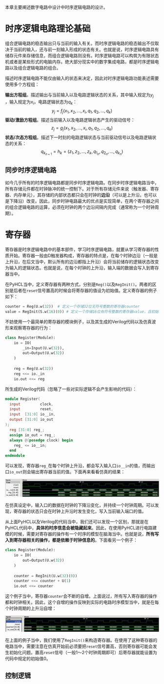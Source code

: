 本章主要阐述数字电路中设计中时序逻辑电路的设计。

# 时序逻辑电路理论基础

组合逻辑电路的稳态输出只与当前的输入有关。而时序逻辑电路的稳态输出不仅取决于当前的输入，还与前一刻输入形成的状态有关。也就是说，时序逻辑电路具有储存元件来存储信息，而组合逻辑电路则没有。时序逻辑电路可以构筑为有限状态机或者是某些形式的电脑内存。绝大部分现实中的数字集成电路，都是时序逻辑电路以及组合逻辑电路的组合。

描述时序逻辑电路不能仅由输入的状态来决定，因此对时序逻辑电路功能表述需要使用多个方程组：

**输出方程组**。描述输出与当前输入以及电路逻辑状态的关系，其中输入规定为$y_j$ ，输入规定为$x_i$，电路逻辑状态为$q_k$：
$$
y_j=f_j(x_1, x_2, ..., x_i, q_1, q_2, ..., q_k)
$$
**驱动/激励方程组**。描述当前输入以及电路逻辑状态产生的驱动信号：
$$
z_j=g_j(x_1, x_2, ..., x_i, q_1, q_2, ..., q_k)
$$
**状态/次态方程组**。描述下一时刻的电路逻辑状态与当前驱动信号以及电路逻辑状态的关系：
$$
q_{k_{n+1}}=h_k=(z_1, z_2, ..., z_k, q_{1_{n}}, q_{2_{n}}, ..., q_{k_{n}})
$$

## 同步时序逻辑电路

如今几乎所有的时序逻辑电路都是同步时序逻辑电路。在同步时序逻辑电路当中，所有存储元件都在时钟脉冲的统一控制下。对于所有存储元件来说（触发器、寄存器、内存单元），其存储的内部状态都只会在时钟的**边沿**（可以是上升沿，也可以是下降沿）改变。因此，同步时钟电路最大的优点是实现简单，在两个寄存器之间的组合逻辑电路的运算，必须在时钟的两个边沿间隔内完成（通常称为一个时钟周期）。

# 寄存器

寄存器是时序逻辑电路中的基本部件，学习时序逻辑电路，就要从学习寄存器的性质开始。寄存器一般由D触发器构成，寄存器的特点是，在每个时钟边沿（一般是上升沿，在后文当中，默认所有的边沿都指上升沿）会将当前储存的逻辑状态改变为输入的逻辑状态。也就是说，在每个时钟的上升沿，输入端的数据会写入到寄存器当中。

在PyHCL当中，定义寄存器有两种方式，分别是`Reg()`以及`RegInit()`。两者的区别是后者在`reset`信号置高的时候会将寄存器的值设为初始值。定义寄存器的例子如下：

```python
counter = Reg(U.w(32))	# 定义一个存储32位无符号整数的寄存器counter
value = RegInit(S.w(16)(0))	# 定义一个存储16位有符号整数的寄存器value，且初始值为0
```

不妨使用一个最简单的寄存器的模块例子，以及其生成的Verilog代码以及仿真波形来观察寄存器的行为：

```python
class Register(Module):
    io = IO(
        _in=Input(U.w(32)),
        out=Output(U.w(32))
    )

    reg = Reg(U.w(32))
    reg <<= io._in
    io.out <<= reg
```

所生成的Verilog代码（忽略了一些对实际逻辑不会产生影响的代码）：

```verilog
module Register(
  input         clock,
  input         reset,
  input  [31:0] io__in,
  output [31:0] io_out
);
  reg [31:0] reg_;
  assign io_out = reg_;
  always @(posedge clock) begin
    reg_ <= io__in;
  end
endmodule
```

可以发现，寄存器`reg_`在每个时钟上升沿，都会写入输入口`io__in`的值，而输出口`io_out`则会输出寄存器当前的值。下面再来看看仿真的结果：

![寄存器波形仿真结果](./photos/register1.png)

在仿真设定中，输入口的数据在时钟的下降沿变化，并持续一个时钟周期。可以发现，寄存器的状态只会在时钟上升沿时发生变化，写入当前输入端口的值。

从上面PyHCL以及Verilog的代码当中，我们还可以发现一个区别，那就是在PyHCL代码中，**具体的时序信息会被隐藏起来**。因此，在使用PyHCL进行电路建模的时候，需要对寄存器的操作有一个时序的模型在脑海当中。也就是说，**所有写入到寄存器相关的操作，都是依赖于时钟信息的**。下面看另一个例子：

```python
class Register(Module):
    io = IO(
        out=Output(U.w(32))
    )

    counter = RegInit(U.w(32)(0))
    counter <<= counter + U(1)
    io.out <<= counter
```

这个例子当中，寄存器`counter`会不断的自增。上面说过，所有写入寄存器的操作都和时钟相关。因此，这个自增的操作反映到实际的电路时序模型当中，就是在每个时钟周期的上升沿自增：

![寄存器的自增](./photos/register2.png)

在上面的例子当中，我们使用了`RegInit()`来构造寄存器。在使用了这种寄存器的电路当中，需要注意在仿真开始前必须要把`reset`信号置高，否则寄存器可能会发生初始化问题。置高`reset`信号（一般1～2个时钟周期即可）后寄存器就能设置为代码中规定的初始值0。

## 控制逻辑
















